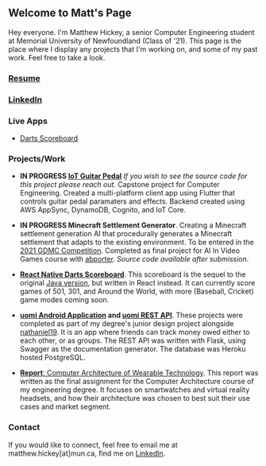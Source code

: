 ## Welcome to Matt's Page

Hey everyone. I'm Matthew Hickey, a senior Computer Engineering student at Memorial University of Newfoundland (Class of '21). This page is the place where I display any projects that I'm working on, and some of my past work. Feel free to take a look.

### [Resume](https://drive.google.com/open?id=0B_g9BEQCJlDbYkZpbEJ4SEJYWnM)
### [LinkedIn](https://linkedin.com/in/matthewjhickey)

### Live Apps
* [Darts Scoreboard](https://mhickey.ca/darts-scoreboard-web)

### Projects/Work

* **IN PROGRESS [IoT Guitar Pedal](https://galaxysounds.ca)** _If you wish to see the source code for this project please reach out._ Capstone project for Computer Engineering. Created a multi-platform client app using Flutter that controls guitar pedal paramaters and effects. Backend created using AWS AppSync, DynamoDB, Cognito, and IoT Core.

* **IN PROGRESS Minecraft Settlement Generator**. Creating a Minecraft settlement generation AI that procedurally generates a Minecraft settlement that adapts to the existing environment. To be entered in the [2021 GDMC Competition](http://gendesignmc.engineering.nyu.edu). Completed as final project for AI In Video Games course with [abporter](https://github.com/abporter). _Source code available after submission_. 

* **[React Native Darts Scoreboard](https://github.com/matthickey709/darts-scoreboard-web)**. This scoreboard is the sequel to the original [Java version](https://github.com/matthickey709/DartsScoreboard), but written in React instead. It can currently score games of 501, 301, and Around the World, with more (Baseball, Cricket) game modes coming soon.

* **[uomi Android Application](https://github.com/hickeyjohnson/uomi_application) and [uomi REST API](https://github.com/hickeyjohnson/uomi_api)**. These projects were completed as part of my degree's junior design project alongside [nathaniel19](https://github.com/nathaniel19). It is an app where friends can track money owed either to each other, or as groups. The REST API was written with Flask, using Swagger as the documentation generator. The database was Heroku hosted PostgreSQL.

* [**Report**: Computer Architecture of Wearable Technology](https://github.com/matthickey709/WearablesReport/blob/master/FullReport.pdf). This report was written as the final assignment for the Computer Architecture course of my engineering degree. It focuses on smartwatches and virtual reality headsets, and how their architecture was chosen to best suit their use cases and market segment.

### Contact

If you would like to connect, feel free to email me at matthew.hickey[at]mun.ca, find me on [LinkedIn](www.linkedin.com/in/matthewjhickey).
